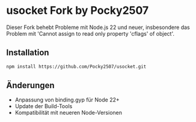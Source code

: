 # usocket Fork by Pocky2507

Dieser Fork behebt Probleme mit Node.js 22 und neuer, insbesondere das Problem mit 'Cannot assign to read only property 'cflags' of object'.

## Installation

```bash
npm install https://github.com/Pocky2507/usocket.git
```

## Änderungen

- Anpassung von binding.gyp für Node 22+
- Update der Build-Tools
- Kompatibilität mit neueren Node-Versionen